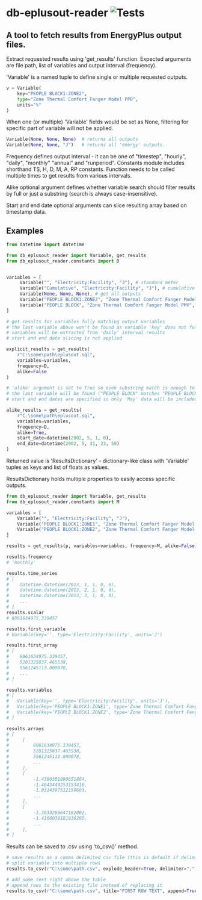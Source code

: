 # db-eplusout-reader ![Tests](https://github.com/DesignBuilderSoftware/db-eplusout-reader/workflows/Tests/badge.svg)
## A tool to fetch results from EnergyPlus output files.

Extract requested results using 'get_results' function. Expected arguments are file path, 
list of variables and output interval (frequency).

'Variable' is a named tuple to define single or multiple requested outputs.

```python
v = Variable(
    key="PEOPLE BLOCK1:ZONE2",
    type="Zone Thermal Comfort Fanger Model PPD",
    units="%"
)
```

When one (or multiple) 'Variable' fields would be set as None, filtering for specific part 
of variable will not be applied.

```python
Variable(None, None, None)  # returns all outputs
Variable(None, None, "J")   # returns all 'energy' outputs.
```

Frequency defines output interval - it can be one of "timestep", "hourly", "daily",
"monthly" "annual" and "runperiod". Constants module includes shorthand TS, H, D, M, A, RP constants.
Function needs to be called multiple times to get results from various intervals.

Alike optional argument defines whether variable search should filter results by
full or just a substring (search is always case-insensitive).

Start and end date optional arguments can slice resulting array based on timestamp data.


Examples
--------
```python
from datetime import datetime

from db_eplusout_reader import Variable, get_results
from db_eplusout_reader.constants import D


variables = [
     Variable("", "Electricity:Facility", "J"), # standard meter
     Variable("Cumulative", "Electricity:Facility", "J"), # cumulative meter
     Variable(None, None, None), # get all outputs
     Variable("PEOPLE BLOCK1:ZONE2", "Zone Thermal Comfort Fanger Model PMV", ""),
     Variable("PEOPLE BLOCK", "Zone Thermal Comfort Fanger Model PMV", "")
]

# get results for variables fully matching output variables
# the last variable above won't be found as variable 'key' does not fully match
# variables will be extracted from 'daily' interval results
# start and end date slicing is not applied

explicit_results = get_results(
    r"C:\some\path\eplusout.sql",
    variables=variables,
    frequency=D,
    alike=False
)

# 'alike' argument is set to True so even substring match is enough to match variable
# the last variable will be found ("PEOPLE BLOCK" matches "PEOPLE BLOCK1:ZONE2")
# start and end dates are specified so only 'May' data will be included

alike_results = get_results(
    r"C:\some\path\eplusout.sql",
    variables=variables,
    frequency=D,
    alike=True,
    start_date=datetime(2002, 5, 1, 0),
    end_date=datetime(2002, 5, 31, 23, 59)
)
```

Returned value is 'ResultsDictionary' - dictionary-like class with 'Variable' tuples as keys and 
list of floats as values.

ResultsDictionary holds multiple properties to easily access specific outputs.

```python
from db_eplusout_reader import Variable, get_results
from db_eplusout_reader.constants import M

variables = [
    Variable("", "Electricity:Facility", "J"),
    Variable("PEOPLE BLOCK1:ZONE1", "Zone Thermal Comfort Fanger Model PMV", ""),
    Variable("PEOPLE BLOCK1:ZONE2", "Zone Thermal Comfort Fanger Model PMV", ""),
]

results = get_results(p, variables=variables, frequency=M, alike=False)

results.frequency
# 'monthly'

results.time_series
# [
#    datetime.datetime(2013, 1, 1, 0, 0),
#    datetime.datetime(2013, 2, 1, 0, 0),
#    datetime.datetime(2013, 3, 1, 0, 0),
#    ...
# ]
results.scalar
# 6061634975.339457

results.first_variable
# Variable(key='', type='Electricity:Facility', units='J')

results.first_array
# [
#    6061634975.339457,
#    5281325837.465538,
#    5561245113.000078,
#    ...
# ]

results.variables
# [
#   Variable(key='', type='Electricity:Facility', units='J'),
#   Variable(key='PEOPLE BLOCK1:ZONE1', type='Zone Thermal Comfort Fanger Model PMV', units=''),
#   Variable(key='PEOPLE BLOCK1:ZONE2', type='Zone Thermal Comfort Fanger Model PMV', units=''),
# ]

results.arrays
# [
#     [
#         6061634975.339457,
#         5281325837.465538,
#         5561245113.000078,
#         ...
#     ],
#     [
#         -1.4380301899651864,
#         -1.4643449253153416,
#         -1.0314397512150693,
#         ...
#     ],
#     [
#         -1.3833280647182002,
#         -1.4166039181936205,
#         ...
#     ],
# ]
```
Results can be saved to .csv using 'to_csv()' method.
```python
# save results as a comma delimited csv file (this is default if delimiter not specified)
# split variable into multiple rows
results.to_csv(r"C:\some\path.csv", explode_header=True, delimiter=",")

# add some text right above the table
# append rows to the existing file instead of replacing it
results.to_csv(r"C:\some\path.csv", title="FIRST ROW TEXT", append=True)
```
